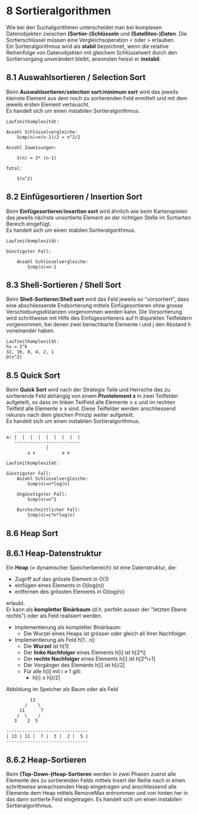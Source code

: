 8 Sortieralgorithmen
====================
Wie bei den Suchalgorithmen unterscheidet man bei komplexen Datenobjekten zwischen **(Sortier-)Schlüsseln** und **(Satelliten-)Daten**. Die Sortierschlüssel müssen eine Vergleichsoperation < oder > erlauben.  
Ein Sortieralgorithmus wird als **stabil** bezeichnet, wenn die relative Reihenfolge von Datenobjekten mit gleichem Schlüsselwert durch den Sortiervorgang unverändert bleibt, ansonsten heisst er **instabil**.

8.1 Auswahlsortieren / Selection Sort
-------------------------------------
Beim **Auswahlsortieren**/**selection sort**/**minimum sort** wird das jeweils kleinste Element aus dem noch zu sortierenden Feld ermittelt und mit dem jeweils ersten Element vertauscht.  
Es handelt sich um einen instabilen Sortieralgorithmus.

    Laufzeitkomplexität:
    
    Anzahl Schlüsselvergleiche:
        Scmp(n)=n(n-1)/2 ≈ n^2/2
        
    Anzahl Zuweisungen:
    
        S(n) = 3* (n-1)
        
    Total:
        
        S(n^2)
        
8.2 Einfügesortieren / Insertion Sort
-------------------------------------
Beim **Einfügesortieren**/**insertion sort** wird ähnlich wie beim Kartenspielen das jeweils nächste unsortierte Element an der richtigen Stelle im Sortierten Bereich eingefügt.  
Es handelt sich um einen stabilen Sortieralgorithmus.

    Laufzeitkomplexität:
    
    Günstigster Fall:
        
        Anzahl Schlüsselvergleiche:
            Scmp(n)=n-1

8.3 Shell-Sortieren / Shell Sort
--------------------------------
Beim **Shell-Sortieren**/**Shell sort** wird das Feld jeweils so "vorsortiert", dass eine abschliessende Endsortierung mittels Einfügesortieren ohne grosse Verschiebungsdistanzen vorgenommen werden kann. Die Vorsortierung wird schrittweise mit Hilfe des Einfügesortierens auf h disjunkten Teilfeldern vorgenommen, bei denen zwei benachbarte Elemente i und j den Abstand h voneinander haben.

    Laufzeitkomplexität:
    hs = 2^k
    32, 16, 8, 4, 2, 1
    O(n^2)


8.5 Quick Sort
--------------
Beim **Quick Sort** wird nach der Strategie Teile und Herrsche das zu sortierende Feld abhängig von einem **Pivotelement x** in zwei Teilfelder aufgeteilt, so dass im linken TeilFeld alle Elemente ≤ x und im rechten Teilfeld alle Elemente ≥ x sind. Diese Teilfelder werden anschliessend rekursiv nach dem gleichen Prinzip weiter aufgeteilt.  
Es handelt sich um einen instabilen Sortieralgorithmus.

       -------------------------
    a: |  |  |  |  |  |  |  |  |
       -------------------------
                   |
            ≤ x          ≥ x

    Laufzeitkomplexität:

    Günstigster Fall:
        Anzahl Schlüsselvergleiche:
            Scmp(n)=n*log(n)
        
        Ungünstigster Fall:
            Scmp(n)=n^2
            
        Durchschnittlicher Fall:
            Scmp(n)=c*n*log(n)

8.6 Heap Sort
-------------
8.6.1 Heap-Datenstruktur
------------------------
Ein **Heap** (≠ dynamischer Speicherbereich) ist eine Datenstruktur, die:

*   Zugriff auf das grösste Element in O(1)
*   einfügen eines Elements in O(log(n))
*   entfernen des grössten Elements in O(log(n))

erlaubt.  
Er kann als **kompletter Binärbaum** (d.h. perfekt ausser der "letzten Ebene rechts") oder als Feld realisiert werden.  

*   Implementierung als kompletter Binärbaum:
    *   Die Wurzel eines Heaps ist grösser oder gleich all ihrer Nachfolger.
*   Implementierung als Feld h[1...n]:
    *   Die **Wurzel** ist h[1]
    *   Der **linke Nachfolger** eines Elements h[i] ist h[2*i]
    *   Der **rechte Nachfolger** eines Elements h[i] ist h[2*i+1]
    *   Der Vorgänger des Elements h[i] ist h[i/2]
    *   Für alle h[i] mit i ≠ 1 gilt:
        *   h[i] ≤ h[i/2]
        
Abbildung im Speicher als Baum oder als Feld
    
             13
           /    \
         11      7
        /  \    /
       3    2  5
    
    -------------------------------    
    | 13 | 11 |  7 |  3 |  2 |  5 |
    -------------------------------

8.6.2 Heap-Sortieren
--------------------
Beim **(Top-Down-)Heap-Sortieren** werden in zwei Phasen zuerst alle Elemente des zu sortierenden Felds mittels Insert der Reihe nach in einen schrittweise anwachsenden Heap eingetragen und anschliessend alle Elemente dem Heap mittels RemoveMax entnommen und von hinten her in das dann sortierte Feld eingetragen.  Es handelt sich um einen instabilen Sortieralgorithmus.